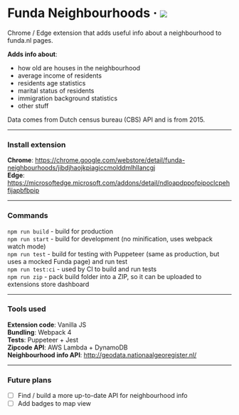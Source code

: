 # Funda Neighbourhoods &middot; ![](https://github.com/nikitaindik/funda-neighbourhoods/workflows/Node.js%20CI/badge.svg)

Chrome / Edge extension that adds useful info about a neighbourhood to funda.nl pages.

**Adds info about**:

- how old are houses in the neighbourhood
- average income of residents
- residents age statistics
- marital status of residents
- immigration background statistics
- other stuff

Data comes from Dutch census bureau (CBS) API and is from 2015.

---

### Install extension

**Chrome**: https://chrome.google.com/webstore/detail/funda-neighbourhoods/jibdjhaojkpiagiccmolddmlhllancgj  
**Edge**: https://microsoftedge.microsoft.com/addons/detail/ndloapdppofpipoclcpehfijapbfbpip

---

### Commands

`npm run build` - build for production  
`npm run start` - build for development (no minification, uses webpack watch mode)  
`npm run test` - build for testing with Puppeteer (same as production, but uses a mocked Funda page) and run test  
`npm run test:ci` - used by CI to build and run tests  
`npm run zip` - pack build folder into a ZIP, so it can be uploaded to extensions store dashboard

---

### Tools used

**Extension code**: Vanilla JS  
**Bundling**: Webpack 4  
**Tests**: Puppeteer + Jest  
**Zipcode API**: AWS Lambda + DynamoDB  
**Neighbourhood info API**: http://geodata.nationaalgeoregister.nl/

---

### Future plans

- [ ] Find / build a more up-to-date API for neighbourhood info
- [ ] Add badges to map view
